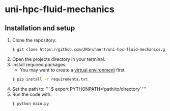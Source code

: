 # uni-hpc-fluid-mechanics

## Installation and setup

1. Clone the repository:
   ```sh
   $ git clone https://github.com/JRGruhnert/uni-hpc-fluid-mechanics.git
   ```
1. Open the projects directory in your terminal.
2. Install required packages:
    - You may want to create a [virtual environment](https://packaging.python.org/en/latest/guides/installing-using-pip-and-virtual-environments/#creating-a-virtual-environment) first.
   ```sh
   $ pip install -r requirements.txt
   ```
4. Set the path to: 
   '''
   $ export PYTHONPATH=’path/to/directory’
   '''
5. Run the code with:
   ```sh
   $ python main.py
   ```
